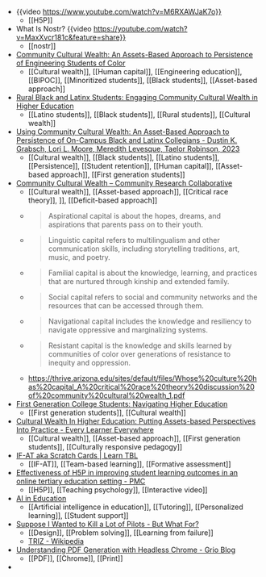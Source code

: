 - {{video https://www.youtube.com/watch?v=M6RXAWJaK7o}}
	- [[H5P]]
- What Is Nostr? {{video https://youtube.com/watch?v=MaxXvcr181c&feature=share}}
	- [[nostr]]
- [Community Cultural Wealth: An Assets-Based Approach to Persistence of Engineering Students of Color](https://www.researchgate.net/publication/288700312_Community_Cultural_Wealth_An_Assets-Based_Approach_to_Persistence_of_Engineering_Students_of_Color)
	- [[Cultural wealth]], [[Human capital]], [[Engineering education]], [[BIPOC]], [[Minoritized students]], [[Black students]], [[Asset-based approach]]
- [Rural Black and Latinx Students: Engaging Community Cultural Wealth in Higher Education](https://jrre.psu.edu/sites/default/files/2022-07/38.01_0.pdf)
	- [[Latino students]], [[Black students]], [[Rural students]], [[Cultural wealth]]
- [Using Community Cultural Wealth: An Asset-Based Approach to Persistence of  On-Campus Black and Latinx Collegians - Dustin K. Grabsch, Lori L. Moore, Meredith Levesque, Taelor Robinson, 2023](https://journals.sagepub.com/doi/abs/10.1177/15210251231192884)
	- [[Cultural wealth]], [[Black students]], [[Latino students]], [[Persistence]], [[Student retention]], [[Human capital]], [[Asset-based approach]], [[First generation students]]
- [Community Cultural Wealth – Community Research Collaborative](https://communityresearchcollaborative.org/community-cultural-wealth/)
	- [[Cultural wealth]], [[Asset-based approach]], [[Critical race theory]], ]], [[Deficit-based approach]]
	- >Aspirational capital is about the hopes, dreams, and aspirations that parents pass on to their youth.
	- >Linguistic capital refers to multilingualism and other communication skills, including storytelling traditions, art, music, and poetry.
	- >Familial capital is about the knowledge, learning, and practices that are nurtured through kinship and extended family.
	- >Social capital refers to social and community networks and the resources that can be accessed through them.
	- >Navigational capital includes the knowledge and resiliency to navigate oppressive and marginalizing systems.
	- >Resistant capital is the knowledge and skills learned by communities of color over generations of resistance to inequity and oppression.
	- https://thrive.arizona.edu/sites/default/files/Whose%20culture%20has%20capital_A%20critical%20race%20theory%20discussion%20of%20community%20cultural%20wealth_1.pdf
- [First  Generation College Students: Navigating Higher Education](https://scalar.usc.edu/works/first-generation-college-student-/index)
	- [[First generation students]], [[Cultural wealth]]
- [Cultural Wealth In Higher Education: Putting Assets-based Perspectives Into Practice - Every Learner Everywhere](https://www.everylearnereverywhere.org/blog/cultural-wealth-in-higher-education-putting-assets-based-perspectives-into-practice/)
	- [[Cultural wealth]], [[Asset-based approach]], [[First generation students]], [[Culturally responsive pedagogy]]
- [IF-AT aka Scratch Cards | Learn TBL](https://learntbl.ca/if-at-immediate-feedback-assessment-technique/)
	- [[IF-AT]], [[Team-based learning]], [[Formative assessment]]
- [Effectiveness of H5P in improving student learning outcomes in an online tertiary education setting - PMC](https://www.ncbi.nlm.nih.gov/pmc/articles/PMC10019397/)
	- [[H5P]], [[Teaching psychology]], [[Interactive video]]
- [AI in Education](https://canvas.sydney.edu.au/courses/51655)
	- [[Artificial intelligence in education]], [[Tutoring]], [[Personalized learning]], [[Student support]]
- [Suppose I Wanted to Kill a Lot of Pilots - But What For?](https://newsletter.butwhatfor.com/p/invert-always-invert-avoid-failure)
	- [[Design]], [[Problem solving]], [[Learning from failure]]
	- [TRIZ - Wikipedia](https://en.m.wikipedia.org/wiki/TRIZ)
- [Understanding PDF Generation with Headless Chrome - Grio Blog](https://blog.grio.com/2020/08/understanding-pdf-generation-with-headless-chrome.html)
	- [[PDF]], [[Chrome]], [[Print]]
-